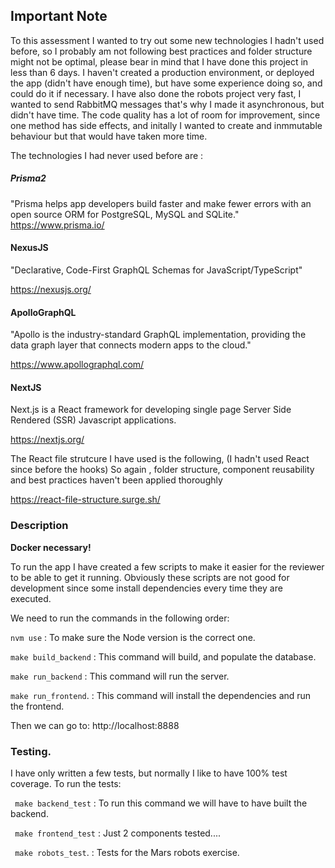 ## Important Note

To this assessment I wanted to try out some new technologies I hadn't used before, so I probably am not following best practices and folder structure might not be optimal, please bear in mind that I have done this project in less than 6 days. I haven't created a production environment, or deployed the app (didn't have enough time), but have some experience doing so, and could do it if necessary.
I have also done the robots project very fast, I wanted to send RabbitMQ messages that's why I made it asynchronous, but didn't have time. The code quality has a lot of room for improvement, since one method has side effects, and initally I wanted to create and inmmutable behaviour but that would have taken more time.

The technologies I had never used before are :

##### Prisma2 
"Prisma helps app developers build faster and
make fewer errors with an open source ORM for PostgreSQL, MySQL and SQLite."
https://www.prisma.io/

#### NexusJS
"Declarative, Code-First GraphQL Schemas for JavaScript/TypeScript"

https://nexusjs.org/


#### ApolloGraphQL
"Apollo is the industry-standard GraphQL implementation, providing the data graph layer that connects modern apps to the cloud."

https://www.apollographql.com/


#### NextJS
 Next.js is a React framework for developing single page Server Side Rendered (SSR) Javascript applications.
 
https://nextjs.org/

The React file strutcure I have used is the following, (I hadn't used React since before the hooks) So again , folder structure, component reusability and best practices haven't been applied thoroughly

https://react-file-structure.surge.sh/


### Description

**Docker necessary!**

To run the app I have created a few scripts to make it easier for the reviewer to be able to get it running. Obviously these scripts are not good for development since some install dependencies every time they are executed.

We need to run the commands in the following order:

``` nvm use ```    :   To make sure the Node version is the correct one.

``` make build_backend ```  :   This command will build, and populate the database.

``` make run_backend ```    :   This command will run the server.

``` make run_frontend ```.  :   This command will install the dependencies and run the frontend.

Then we can go to: http://localhost:8888

### Testing.

I have only written a few tests, but normally I like to have 100% test coverage. 
To run the tests:

``` make backend_test```    :   To run this command we will have to have built the backend.

``` make frontend_test```   :   Just 2 components tested....

``` make robots_test```.    :   Tests for the Mars robots exercise.






